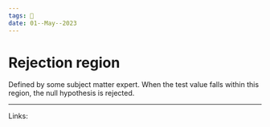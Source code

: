 ```yaml
---
tags: 🌱
date: 01--May--2023
---
```


# Rejection region

Defined by some subject matter expert. When the test value falls within this region, the null hypothesis is rejected.

---
Links: 